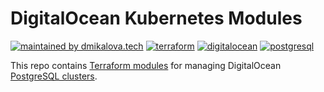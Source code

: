 # DigitalOcean Kubernetes Modules

[![maintained by dmikalova.tech](https://img.shields.io/static/v1?&color=ccff90&label=maintained%20by&labelColor=424242&logo=&logoColor=fff&message=dmikalova.tech&&style=flat-square)](https://dmikalova.tech/)
[![terraform](https://img.shields.io/static/v1?&color=844fba&label=%20&labelColor=424242&logo=terraform&logoColor=fff&message=terraform&&style=flat-square)](https://terraform.io/)
[![digitalocean](https://img.shields.io/static/v1?&color=0080FF&label=%20&labelColor=424242&logo=digitalocean&logoColor=fff&message=digitalocean&&style=flat-square)](https://digitalocean.com/)
[![postgresql](https://img.shields.io/static/v1?&color=336791&label=%20&labelColor=424242&logo=postgresql&logoColor=fff&message=postgresql&&style=flat-square)](https://digitalocean.com/)

This repo contains [Terraform modules](https://terraform.io/docs/language/modules/index.html) for managing DigitalOcean [PostgreSQL clusters](https://docs.digitalocean.com/products/databases/postgresql/).

